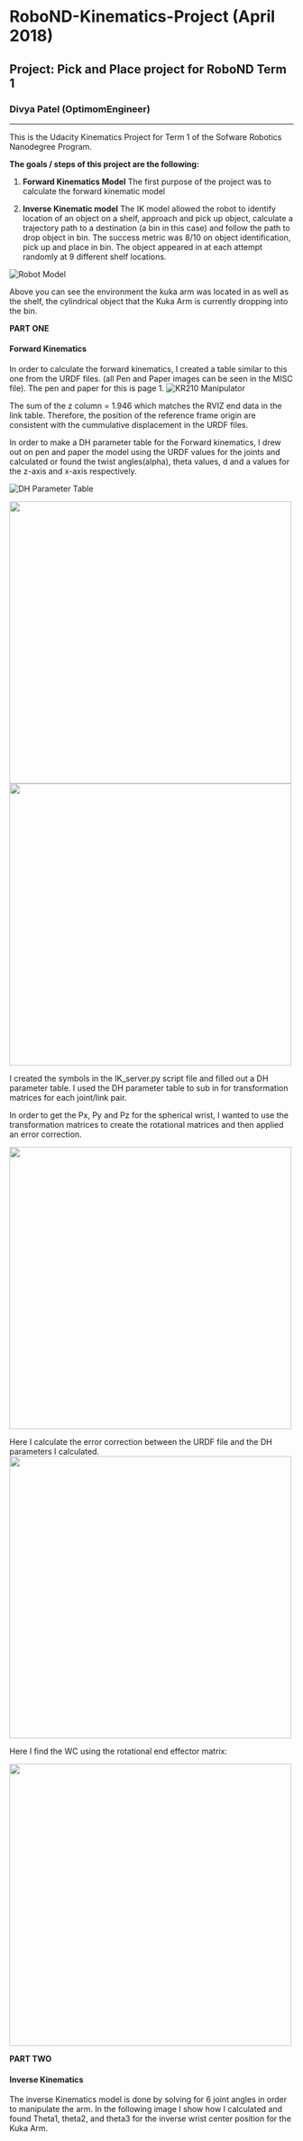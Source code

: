 # RoboND-Kinematics-Project (April 2018)
## Project: Pick and Place project for RoboND Term 1
### Divya Patel (OptimomEngineer)
---

[//]: # (Image References)

[image1]: ./misc/Kuka_arm_image_1.png
[image2]: ./misc/Kuka_wire_model.png
[image3]: ./misc/Kuka_arm.png 
[image4]: ./misc/RotationMatrices_xyz.png
[image5]: ./misc/Rotation_Matrix_forTheta456.png
[image6]: ./misc/gripper_frame_DHparametersvsURDF.png
[image7]: ./misc/IK_debug_results_image.png
[image8]: ./misc/rviz_screen_image.png
[image9]: ./misc/DHParameters.png
[image10]: ./misc/page2.png
[image11]: ./misc/page3.JPG
[image12]: ./misc/page6.JPG
[image13]: ./misc/page5.JPG

This is the Udacity Kinematics Project for Term 1 of the Sofware Robotics Nanodegree Program. 

**The goals / steps of this project are the following:**
1) **Forward Kinematics Model** The first purpose of the project was to calculate the forward kinematic model

2) **Inverse Kinematic model** The IK model allowed the robot to identify location of an object on a shelf, approach and pick up object, calculate a trajectory path to a destination (a bin in this case) and follow the path to drop object in bin. The success metric was 8/10 on object identification, pick up and place in bin. The object appeared in at each attempt randomly at 9 different shelf locations.

![Robot Model][image1]

Above you can see the environment the kuka arm was located in as well as the shelf, the cylindrical object that the Kuka Arm is currently dropping into the bin.

**PART ONE**
#### Forward Kinematics
In order to calculate the forward kinematics, I created a table similar to this one from the URDF files. (all Pen and Paper images can be seen in the MISC file). The pen and paper for this is page 1.
![KR210 Manipulator][image3]

The sum of the z column = 1.946 which matches the RVIZ end data in the link table. Therefore, the position of the reference frame origin are consistent with the cummulative displacement in the URDF files. 

In order to make a DH parameter table for the Forward kinematics, I drew out on pen and paper the model using the URDF values for the joints and calculated or found the twist angles(alpha), theta values, d and a values for the z-axis and x-axis respectively. 

![DH Parameter Table][image9]

<img src="./misc/page2.JPG" width="500">


<img src="./misc/page3.JPG" width="500">

I created the symbols in the IK_server.py script file and filled out a DH parameter table. I used the DH parameter table to sub in for transformation matrices for each joint/link pair.

In order to get the Px, Py and Pz for the spherical wrist, I wanted to use the transformation matrices to create the rotational matrices and then applied an error correction.

<img src="./misc/RotationMatrices_xyz.png" width="500">

Here I calculate the error correction between the URDF file and the DH parameters I calculated.
<img src="./misc/page5.JPG" width="500">

Here I find the WC using the rotational end effector matrix: 

<img src="./misc/page6.JPG" width="500" >


**PART TWO**
#### Inverse Kinematics
The inverse Kinematics model is done by solving for 6 joint angles in order to manipulate the arm.
In the following image I show how I calculated and found Theta1, theta2, and theta3 for the inverse wrist center position for the Kuka Arm. 


